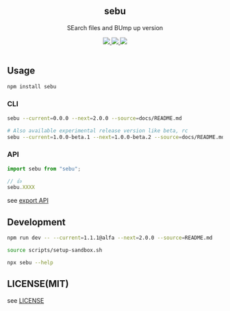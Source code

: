 <h2 align="center">sebu</h2>
<p align="center">
  SEarch files and BUmp up version
</p>
<p align="center">
  <a title="Current version" href="https://badge.fury.io/js/sebu" rel="nofollow">
    <img src="https://badge.fury.io/js/sebu.svg">
  </a>
  <a title="deploy" href="https://github.com/algolia/shipjs" rel="nofollow">
    <img src="https://img.shields.io/badge/deploy-🛳%20Ship.js-blue?style=flat">
  </a>
  <a title="MIT License" href="[LICENSE](https://opensource.org/licenses/MIT)" rel="nofollow">
    <img src="https://img.shields.io/badge/License-MIT-green.svg">
  </a>
  <br>
  <br>
</p>

## Usage

```bash
npm install sebu
```

### CLI

```bash
sebu --current=0.0.0 --next=2.0.0 --source=docs/README.md

# Also available experimental release version like beta, rc
sebu --current=1.0.0-beta.1 --next=1.0.0-beta.2 --source=docs/README.md
```

### API

```ts
import sebu from "sebu";

// 👍
sebu.XXXX
```

see [export API](https://github.com/tyankatsu0105/sebu/blob/main/src/lib/index.ts)

## Development

```bash
npm run dev -- --current=1.1.1@alfa --next=2.0.0 --source=README.md
```

```bash
source scripts/setup-sandbox.sh

npx sebu --help
```

## LICENSE(MIT)
see [LICENSE](https://github.com/tyankatsu0105/sebu/blob/main/LICENSE)